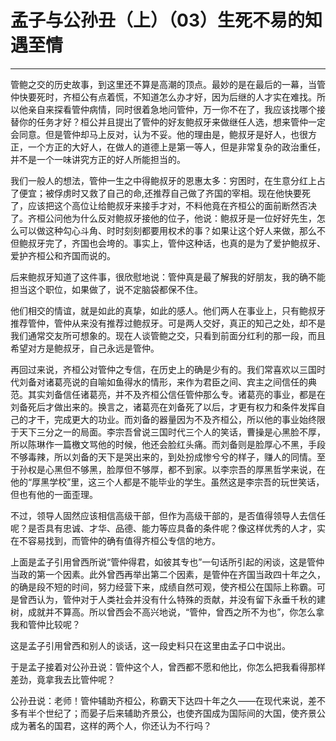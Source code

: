 # 孟子与公孙丑（上）（03）生死不易的知遇至情

------

管鲍之交的历史故事，到这里还不算是高潮的顶点。最妙的是在最后的一幕，当管仲快要死时，齐桓公有点着慌，不知道怎么办才好，因为后继的人才实在难找。所以他亲自来探看管仲病情，同时很着急地问管仲，万一你不在了，我应该找哪个接替你的任务才好？桓公并且提出了管仲的好友鲍叔牙来做继任人选，想来管仲一定会同意。但是管仲却马上反对，认为不妥。他的理由是，鲍叔牙是好人，也很方正，一个方正的大好人，在做人的道德上是第一等人，但是非常复杂的政治重任，并不是一个一味讲究方正的好人所能担当的。

我们一般人的想法，管仲一生之中得鲍叔牙的恩惠太多：穷困时，在生意分红上占了便宜；被俘虏时又救了自己的命,还推荐自己做了齐国的宰相。现在他快要死了，应该把这个高位让给鲍叔牙来接手才对，不料他竟在齐桓公的面前断然否决了。齐桓公问他为什么反对鲍叔牙接他的位子，他说：鲍叔牙是一位好好先生，怎么可以做这种勾心斗角、时时刻刻都要用权术的事？如果让这个好人来做，那么不但鲍叔牙完了，齐国也会垮的。事实上，管仲这种话，也真的是为了爱护鲍叔牙、爱护齐桓公和齐国而说的。

后来鲍叔牙知道了这件事，很欣慰地说：管仲真是最了解我的好朋友，我的确不能担当这个职位，如果做了，说不定脑袋都保不住。

他们相交的情谊，就是如此的真挚，如此的感人。他们两人在事业上，只有鲍叔牙推荐管仲，管仲从来没有推荐过鲍叔牙。可是两人交好，真正的知己之处，却不是我们通常交友所可想象的。现在人谈管鲍之交，只看到前面分红利的那一段，而且希望对方是鲍叔牙，自己永远是管仲。

再回过来说，齐桓公对管仲之专信，在历史上的确是少有的。我们常喜欢以三国时代刘备对诸葛亮说的自喻如鱼得水的情形，来作为君臣之间、宾主之间信任的典范。其实刘备信任诸葛亮，并不及齐桓公信任管仲那么专。诸葛亮的事业，都是在刘备死后才做出来的。换言之，诸葛亮在刘备死了以后，才更有权力和条件发挥自己的才干，完成更大的功业。而刘备的器量因为不及齐桓公，所以他的事业始终限于天下三分之一的局面。李宗吾曾说三国时代三个人的笑话，曹操是心黑脸不厚，所以陈琳作一篇檄文骂他的时候，他还会脸红头痛。而刘备则是脸厚心不黑，手段不够毒辣，所以刘备的天下是哭出来的，到处扮成惨兮兮的样子，赚人的同情。至于孙权是心黑但不够黑，脸厚但不够厚，都不到家。以李宗吾的厚黑哲学来说，在他的“厚黑学校”里，这三个人都是不能毕业的学生。虽然这是李宗吾的玩世笑话，但也有他的一面歪理。

不过，领导人固然应该相信高级干部，但作为高级干部的，是否值得领导人去信任呢？是否具有忠诚、才华、品德、能力等应具备的条件呢？像这样优秀的人才，实在不容易找到，而管仲的确有值得齐桓公专信的地方。

上面是孟子引用曾西所说“管仲得君，如彼其专也”一句话所引起的闲谈，这是管仲当政的第一个因素。此外曾西再举出第二个因素，是管仲在齐国当政四十年之久，的确是段不短的时间，努力经营下来，成绩自然可观，使齐桓公在国际上称霸。可是曾西认为，管仲对于人类社会并没有什么特殊的贡献，并没有留下永垂千秋的建树，成就并不算高。所以曾西会不高兴地说，“管仲，曾西之所不为也”，你怎么拿我和管仲比较呢？

这是孟子引用曾西和别人的谈话，这一段史料只在这里由孟子口中说出。

于是孟子接着对公孙丑说：管仲这个人，曾西都不愿和他比，你怎么把我看得那样差劲，竟拿我去比管仲呢？

公孙丑说：老师！管仲辅助齐桓公，称霸天下达四十年之久——在现代来说，差不多有半个世纪了；而晏子后来辅助齐景公，也使齐国成为国际间的大国，使齐景公成为著名的国君，这样的两个人，你还认为不行吗？

